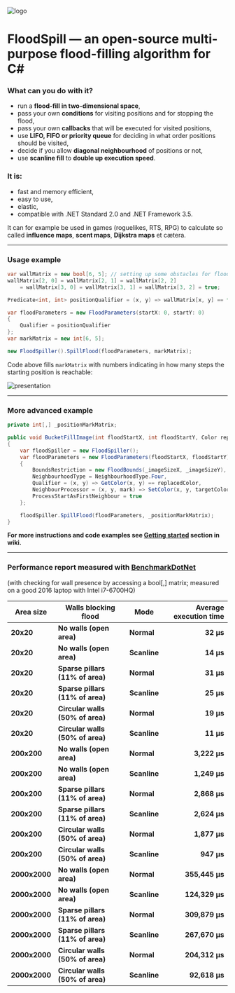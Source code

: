![logo](https://github.com/azsdaja/FloodSpill-CSharp/blob/master/icon48x48.png)

# FloodSpill — an open-source multi-purpose flood-filling algorithm for C#

### What can you do with it? ###
* run a **flood-fill in two-dimensional space**,
* pass your own **conditions** for visiting positions and for stopping the flood,
* pass your own **callbacks** that will be executed for visited positions,
* use **LIFO, FIFO or priority queue** for deciding in what order positions should be visited,
* decide if you allow **diagonal neighbourhood** of positions or not,
* use **scanline fill** to **double up execution speed**.

### It is:
* fast and memory efficient,
* easy to use,
* elastic,
* compatible with .NET Standard 2.0 and .NET Framework 3.5.

It can for example be used in games (roguelikes, RTS, RPG) to calculate so called **influence maps**, **scent maps**, **Dijkstra maps** et cætera.

---

### Usage example

```csharp
var wallMatrix = new bool[6, 5]; // setting up some obstacles for flood
wallMatrix[2, 0] = wallMatrix[2, 1] = wallMatrix[2, 2] 
	= wallMatrix[3, 0] = wallMatrix[3, 1] = wallMatrix[3, 2] = true;

Predicate<int, int> positionQualifier = (x, y) => wallMatrix[x, y] == false;

var floodParameters = new FloodParameters(startX: 0, startY: 0)
{
	Qualifier = positionQualifier
};
var markMatrix = new int[6, 5];

new FloodSpiller().SpillFlood(floodParameters, markMatrix);
```

Code above fills `markMatrix` with numbers indicating in how many steps the starting position is reachable:

![presentation](https://github.com/azsdaja/FloodSpill-CSharp/blob/master/flood_presentation.gif)

---

### More advanced example

``` csharp
private int[,] _positionMarkMatrix;

public void BucketFillImage(int floodStartX, int floodStartY, Color replacedColor, Color targetColor)
{
	var floodSpiller = new FloodSpiller();
	var floodParameters = new FloodParameters(floodStartX, floodStartY)
	{
		BoundsRestriction = new FloodBounds(_imageSizeX, _imageSizeY),
		NeighbourhoodType = NeighbourhoodType.Four,
		Qualifier = (x, y) => GetColor(x, y) == replacedColor,
		NeighbourProcessor = (x, y, mark) => SetColor(x, y, targetColor),
		ProcessStartAsFirstNeighbour = true
	};

	floodSpiller.SpillFlood(floodParameters, _positionMarkMatrix);
}
```

**For more instructions and code examples see [**Getting started**](https://github.com/azsdaja/FloodSpill-CSharp/wiki/Getting-started) section in wiki.**

---

### Performance report measured with [BenchmarkDotNet](https://benchmarkdotnet.org)
(with checking for wall presence by accessing a bool[,] matrix; measured on a good 2016 laptop with Intel i7-6700HQ)

| Area size |       Walls blocking flood | Mode |          Average execution time |
|--------- |--------------------- |-------------- |--------------:|
|       **20x20** |                 **No walls (open area)** |         **Normal** |      **32 µs** |
|       **20x20** |                 **No walls (open area)** |          **Scanline** |      **14 µs** |
|       **20x20** | **Sparse pillars (11% of area)** |         **Normal** |      **31 µs** |
|       **20x20** | **Sparse pillars (11% of area)** |          **Scanline** |      **25 µs** |
|       **20x20** | **Circular walls (50% of area)** |         **Normal** |      **19 µs** |
|       **20x20** | **Circular walls (50% of area)** |          **Scanline** |      **11 µs** |
|      **200x200** |                 **No walls (open area)** |         **Normal** |   **3,222 µs** |
|      **200x200** |                 **No walls (open area)** |          **Scanline** |   **1,249 µs** |
|      **200x200** | **Sparse pillars (11% of area)** |         **Normal** |   **2,868 µs** | 
|      **200x200** | **Sparse pillars (11% of area)** |          **Scanline** |   **2,624 µs** |
|      **200x200** | **Circular walls (50% of area)** |         **Normal** |   **1,877 µs** |
|      **200x200** | **Circular walls (50% of area)** |          **Scanline** |     **947 µs** |
|     **2000x2000** |                 **No walls (open area)** |         **Normal** | **355,445 µs** |
|     **2000x2000** |                 **No walls (open area)** |          **Scanline** | **124,329 µs** |
|     **2000x2000** | **Sparse pillars (11% of area)** |         **Normal** | **309,879 µs** |
|     **2000x2000** | **Sparse pillars (11% of area)** |          **Scanline** | **267,670 µs** |
|     **2000x2000** | **Circular walls (50% of area)** |         **Normal** | **204,312 µs** |
|     **2000x2000** | **Circular walls (50% of area)** |          **Scanline** |  **92,618 µs** |

